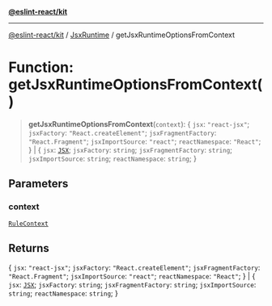 [**@eslint-react/kit**](../../../../README.md)

***

[@eslint-react/kit](../../../../README.md) / [JsxRuntime](../README.md) / getJsxRuntimeOptionsFromContext

# Function: getJsxRuntimeOptionsFromContext()

> **getJsxRuntimeOptionsFromContext**(`context`): \{ `jsx`: `"react-jsx"`; `jsxFactory`: `"React.createElement"`; `jsxFragmentFactory`: `"React.Fragment"`; `jsxImportSource`: `"react"`; `reactNamespace`: `"React"`; \} \| \{ `jsx`: [`JSX`](../../../../-internal-/type-aliases/JSX.md); `jsxFactory`: `string`; `jsxFragmentFactory`: `string`; `jsxImportSource`: `string`; `reactNamespace`: `string`; \}

## Parameters

### context

[`RuleContext`](../../../../type-aliases/RuleContext.md)

## Returns

\{ `jsx`: `"react-jsx"`; `jsxFactory`: `"React.createElement"`; `jsxFragmentFactory`: `"React.Fragment"`; `jsxImportSource`: `"react"`; `reactNamespace`: `"React"`; \} \| \{ `jsx`: [`JSX`](../../../../-internal-/type-aliases/JSX.md); `jsxFactory`: `string`; `jsxFragmentFactory`: `string`; `jsxImportSource`: `string`; `reactNamespace`: `string`; \}
